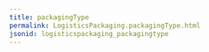 ```yaml
---
title: packagingType
permalink: LogisticsPackaging.packagingType.html
jsonid: logisticspackaging_packagingtype
---
```

